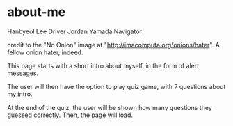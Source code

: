 # about-me

Hanbyeol Lee Driver
Jordan Yamada Navigator

credit to the "No Onion" image at "http://imacomputa.org/onions/hater".
A fellow onion hater, indeed.

This page starts with a short intro about myself, in the form of alert messages.

The user will then have the option to play quiz game, with 7 questions about my intro.

At the end of the quiz, the user will be shown how many questions they guessed correctly. Then, the page will load.
